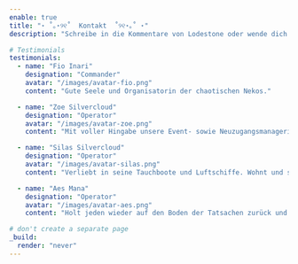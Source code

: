 ```yaml
---
enable: true
title: "⋆ ˚｡⋆୨୧˚  Kontakt  ˚୨୧⋆｡˚ ⋆"
description: "Schreibe in die Kommentare von Lodestone oder wende dich ingame an uns und wir laden dich zu einem Kennenlerngespräch auf unseren Discord ein."

# Testimonials
testimonials:
  - name: "Fio Inari"
    designation: "Commander"
    avatar: "/images/avatar-fio.png"
    content: "Gute Seele und Organisatorin der chaotischen Nekos."

  - name: "Zoe Silvercloud"
    designation: "Operator"
    avatar: "/images/avatar-zoe.png"
    content: "Mit voller Hingabe unsere Event- sowie Neuzugangsmanagerin und Videoschnittprofi."

  - name: "Silas Silvercloud"
    designation: "Operator"
    avatar: "/images/avatar-silas.png"
    content: "Verliebt in seine Tauchboote und Luftschiffe. Wohnt und schläft in der Werkstatt. Bittet regelmäßig darum ihn ab und an zu besuchen sowie Essen mitzubringen, da er sich sonst vom Garten ernähren muss."

  - name: "Aes Mana"
    designation: "Operator"
    avatar: "/images/avatar-aes.png"
    content: "Holt jeden wieder auf den Boden der Tatsachen zurück und versteht es, perfekte Ansagen zu machen die man überhaupt nicht missverstehen kann."

# don't create a separate page
_build:
  render: "never"
---
```

